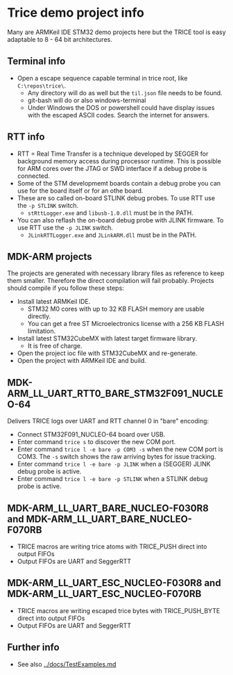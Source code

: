 # Trice demo project info

Many are ARMKeil IDE STM32 demo projects here but the TRICE tool is easy adaptable to 8 - 64 bit architectures.

## Terminal info

- Open a escape sequence capable terminal in trice root, like `C:\repos\trice\`. 
  - Any directory will do as well but the `til.json` file needs to be found.
  - git-bash will do or also windows-terminal
  - Under Windows the DOS or powershell could have display issues with the escaped ASCII codes. Search the internet for answers.

## RTT info
- RTT = Real Time Transfer is a technique developed by SEGGER for background memory access during processor runtime. This is possible for ARM cores over the JTAG or SWD interface if a debug probe is connected.
- Some of the STM developmemt boards contain a debug probe you can use for the board itself or for an othe board.
- These are so called on-board STLINK debug probes. To use RTT use the `-p STLINK` switch.
  - `stRttLogger.exe` and `libusb-1.0.dll` must be in the PATH.
- You can also reflash the on-board debug probe with JLINK firmware. To use RTT use the `-p JLINK` switch.
  - `JLinkRTTLogger.exe` and `JLinkARM.dll` must be in the PATH.
## MDK-ARM projects

The projects are generated with necessary library files as reference to keep them smaller. Therefore the direct compilation will fail probably. Projects should compile if you follow these steps:

- Install latest ARMKeil IDE.
  - STM32 M0 cores with up to 32 KB FLASH memory are usable directly.
  - You can get a free ST Microelectronics license with a 256 KB FLASH limitation.
- Install latest STM32CubeMX with latest target firmware library.
  - It is free of charge.
- Open the project ioc file with STM32CubeMX and re-generate.
- Open the project with ARMKeil IDE and build.

## MDK-ARM_LL_UART_RTT0_BARE_STM32F091_NUCLEO-64

Delivers TRICE logs over UART and RTT channel 0 in "bare" encoding:

- Connect STM32F091_NUCLEO-64 board over USB.
- Enter command `trice s` to discover the new COM port.
- Enter command `trice l -e bare -p COM3 -s` when the new COM port is COM3. The `-s` switch shows the raw arriving bytes for issue tracking.
- Enter command `trice l -e bare -p JLINK` when a (SEGGER) JLINK debug probe is active.
- Enter command `trice l -e bare -p STLINK` when a STLINK debug probe is active.


## MDK-ARM_LL_UART_BARE_NUCLEO-F030R8 and MDK-ARM_LL_UART_BARE_NUCLEO-F070RB

- TRICE macros are writing trice atoms with TRICE_PUSH direct into output FIFOs
- Output FIFOs are UART and SeggerRTT

## MDK-ARM_LL_UART_ESC_NUCLEO-F030R8 and MDK-ARM_LL_UART_ESC_NUCLEO-F070RB

- TRICE macros are writing escaped trice bytes with TRICE_PUSH_BYTE direct into output FIFOs
- Output FIFOs are UART and SeggerRTT

## Further info

- See also [../docs/TestExamples.md](../docs/TestExamples.md)

